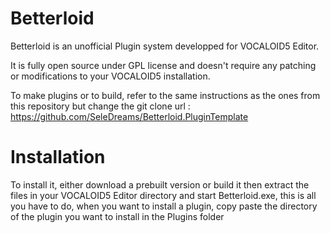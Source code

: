 # Betterloid

Betterloid is an unofficial Plugin system developped for VOCALOID5 Editor.

It is fully open source under GPL license and doesn't require any patching or modifications to your VOCALOID5 installation.

To make plugins or to build, refer to the same instructions as the ones from this repository but change the git clone url :
https://github.com/SeleDreams/Betterloid.PluginTemplate

# Installation

To install it, either download a prebuilt version or build it then extract the files in your VOCALOID5 Editor directory and start Betterloid.exe, this is all you have to do, when you want to install a plugin, copy paste the directory of the plugin you want to install in the Plugins folder